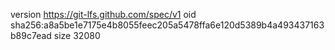 version https://git-lfs.github.com/spec/v1
oid sha256:a8a5be1e7175e4b8055feec205a5478ffa6e120d5389b4a493437163b89c7ead
size 32080
